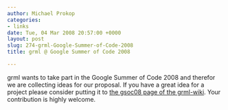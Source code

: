```yaml
---
author: Michael Prokop
categories:
- links
date: Tue, 04 Mar 2008 20:57:00 +0000
layout: post
slug: 274-grml-Google-Summer-of-Code-2008
title: grml @ Google Summer of Code 2008

---
```

grml wants to take part in the Google Summer of Code 2008 and therefor we are collecting ideas for our proposal. If you have a great idea for a project please consider putting it to [the gsoc08 page of the grml\-wiki](http://wiki.grml.org/doku.php?id=gsoc08). Your contribution is highly welcome.
